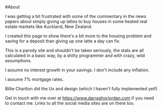 #About

I was getting a bit frustrated with some of the commentary in the news papers
about simply giving up lattes to buy houses in some heated real estate markets
like Auckland, New Zealand.

I created this page to show there's a bit more to the housing problem and saving
for a deposit than giving up one latte a day can fix.

This is a parody site and shouldn't be taken seriously, the stats are all
calculated in a basic way, by a shitty programmer and with crazy, wild
assumptions.

I assume no interest growth in your savings. I don't include any inflation.

I assume 7% mortgage rates.

Billie Charlton did the Ux and design (which I haven't fully implemented yet!)

Get in touch with me over at https://www.darraghoriordan.com if you need to contact me. Links to all the social media sites are on there too.
